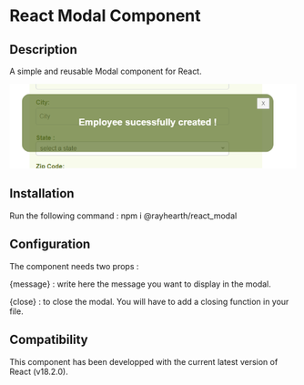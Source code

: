# React Modal Component

## Description
A simple and reusable Modal component for React.

![Getting Started](./public/react-modal.png)
## Installation

Run the following command : 
npm i @rayhearth/react_modal

## Configuration
The component needs two props :

{message} : write here the message you want to display in the modal.

{close} : to close the modal. You will have to add a closing function in your file.

## Compatibility

This component has been developped with the current latest version of React (v18.2.0).